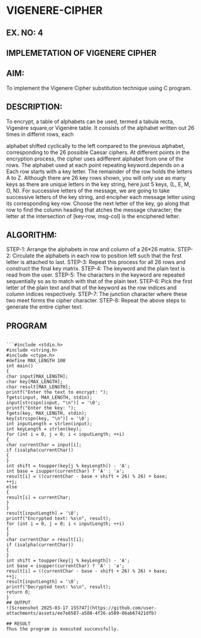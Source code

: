 # VIGENERE-CIPHER
## EX. NO: 4
 

## IMPLEMETATION OF VIGENERE CIPHER
 

## AIM:

To implement the Vigenere Cipher substitution technique using C program.

## DESCRIPTION:

To encrypt, a table of alphabets can be used, termed a tabula recta, Vigenère square,or Vigenère table. It consists of the alphabet written out 26 times in differnt rows, each
 
alphabet shifted cyclically to the left compared to the previous alphabet, corresponding to the 26 possible Caesar ciphers. At different points in the encryption process, the cipher uses adifferent alphabet from one of the rows. The alphabet used at each point repeating keyword.depends on a Each row starts with a key letter. The remainder of the row holds the letters A to Z. Although there are 26 key rows shown, you will only use as many keys as there are unique letters in the key string, here just 5 keys, {L, E, M, O, N}. For successive letters of the message, we are going to take successive letters of the key string, and encipher each message letter using its corresponding key row. Choose the next letter of the key, go along that row to find the column heading that	atches the message character; the letter at the intersection of
[key-row, msg-col] is the enciphered letter.


## ALGORITHM:

STEP-1: Arrange the alphabets in row and column of a 26*26 matrix.
STEP-2: Circulate the alphabets in each row to position left such that the first letter is attached to last.
STEP-3: Repeat this process for all 26 rows and construct the final key matrix.
STEP-4: The keyword and the plain text is read from the user.
STEP-5: The characters in the keyword are repeated sequentially so as to match with that of the plain text.
STEP-6: Pick the first letter of the plain text and that of the keyword as the row indices and column indices respectively.
STEP-7: The junction character where these two meet forms the cipher character.
STEP-8: Repeat the above steps to generate the entire cipher text.


## PROGRAM
```

```#include <stdio.h> 
#include <string.h> 
#include <ctype.h> 
#define MAX_LENGTH 100 
int main()  
{ 
char input[MAX_LENGTH]; 
char key[MAX_LENGTH]; 
char result[MAX_LENGTH]; 
printf("Enter the text to encrypt: "); 
fgets(input, MAX_LENGTH, stdin); 
input[strcspn(input, "\n")] = '\0';  
printf("Enter the key: "); 
fgets(key, MAX_LENGTH, stdin); 
key[strcspn(key, "\n")] = '\0';  
int inputLength = strlen(input); 
int keyLength = strlen(key); 
for (int i = 0, j = 0; i < inputLength; ++i)  
{ 
char currentChar = input[i]; 
if (isalpha(currentChar)) 
{ 
} 
int shift = toupper(key[j % keyLength]) - 'A'; 
int base = isupper(currentChar) ? 'A' : 'a'; 
result[i] = ((currentChar - base + shift + 26) % 26) + base; 
++j; 
else 
{ 
result[i] = currentChar; 
} 
} 
result[inputLength] = '\0'; 
printf("Encrypted text: %s\n", result); 
for (int i = 0, j = 0; i < inputLength; ++i)  
{ 
} 
char currentChar = result[i]; 
if (isalpha(currentChar))  
{ 
} 
int shift = toupper(key[j % keyLength]) - 'A'; 
int base = isupper(currentChar) ? 'A' : 'a'; 
result[i] = ((currentChar - base - shift + 26) % 26) + base; 
++j; 
result[inputLength] = '\0'; 
printf("Decrypted text: %s\n", result); 
return 0; 
}
## OUTPUT
![Screenshot 2025-03-17 155747](https://github.com/user-attachments/assets/ee7e6587-a588-4f26-a509-86ab67421dfb)

## RESULT
Thus the program is executed successfully.
